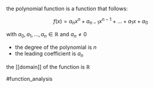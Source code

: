 the polynomial function is a function that follows:  
  
$$f(x)=a_nx^n+a_{n-1}x^{n-1}+\ldots + a_1x+a_0$$  
  
with $a_0,a_1,\ldots ,a_n \in \mathbb{R}$ and $a_n\neq 0$  
  
- the degree of the polynomial is $n$  
- the leading coefficient is $a_n$  
  
the [[domain]] of the function is $\mathbb{R}$  
  
  
#function_analysis